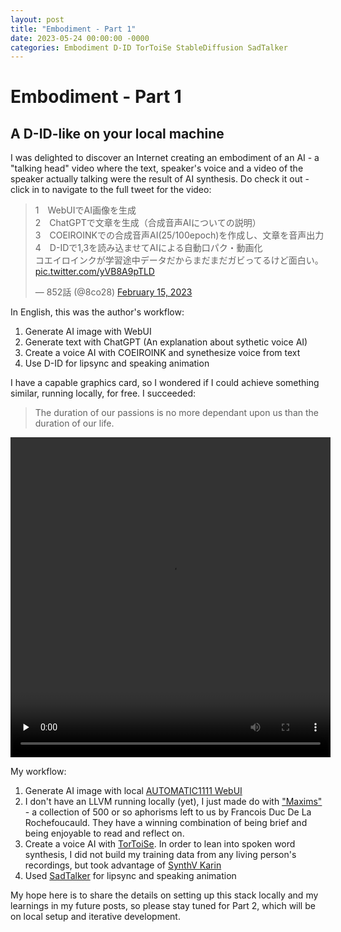 ```yaml
---
layout: post
title: "Embodiment - Part 1"
date: 2023-05-24 00:00:00 -0000
categories: Embodiment D-ID TorToiSe StableDiffusion SadTalker
---
```


# Embodiment - Part 1

## A D-ID-like on your local machine 

I was delighted to discover an Internet creating an embodiment of an AI - a "talking head" video where the text, speaker's voice and a video of the speaker actually talking were the result of AI synthesis.
Do check it out - click in to navigate to the full tweet for the video:

<blockquote class="twitter-tweet"><p lang="ja" dir="ltr">1　WebUIでAI画像を生成<br>2　ChatGPTで文章を生成（合成音声AIについての説明）<br>3　COEIROINKでの合成音声AI(25/100epoch)を作成し、文章を音声出力<br>4　D-IDで1,3を読み込ませてAIによる自動口パク・動画化<br>コエイロインクが学習途中データだからまだまだガビってるけど面白い。 <a href="https://t.co/yVB8A9pTLD">pic.twitter.com/yVB8A9pTLD</a></p>&mdash; 852話 (@8co28) <a href="https://twitter.com/8co28/status/1625838748486496257?ref_src=twsrc%5Etfw">February 15, 2023</a></blockquote> 

In English, this was the author's workflow:
1. Generate AI image with WebUI
2. Generate text with ChatGPT (An explanation about sythetic voice AI)
3. Create a voice AI with COEIROINK and synethesize voice from text
4. Use D-ID for lipsync and speaking animation

I have a capable graphics card, so I wondered if I could achieve something similar, running locally, for free.
I succeeded:

> The duration of our passions is no more dependant upon us than the duration of our life.

<video
  src="{{site.url}}/assets/HermitageMikuReadsMaxim5.mp4"
  width="512"
  height="512"
  preload='none'
  controls>
Your browser does not support the video element
</video>

My workflow:

1. Generate AI image with local [AUTOMATIC1111 WebUI](https://github.com/AUTOMATIC1111/stable-diffusion-webui)
2. I don't have an LLVM running locally (yet), I just made do with ["Maxims"](https://www.gutenberg.org/files/9105/9105-h/9105-h.htm) - a collection of 500 or so aphorisms left to us by Francois Duc De La Rochefoucauld.
They have a winning combination of being brief and being enjoyable to read and reflect on.
3. Create a voice AI with [TorToiSe](https://github.com/neonbjb/tortoise-tts).
In order to lean into spoken word synthesis, I did not build my training data from any living person's recordings, but took advantage of [SynthV Karin](https://www.ah-soft.com/synth-v/karin/)
4. Used [SadTalker](https://github.com/OpenTalker/SadTalker) for lipsync and speaking animation

My hope here is to share the details on setting up this stack locally and my learnings in my future posts, so please stay tuned for Part 2, which will be on local setup and iterative development.
